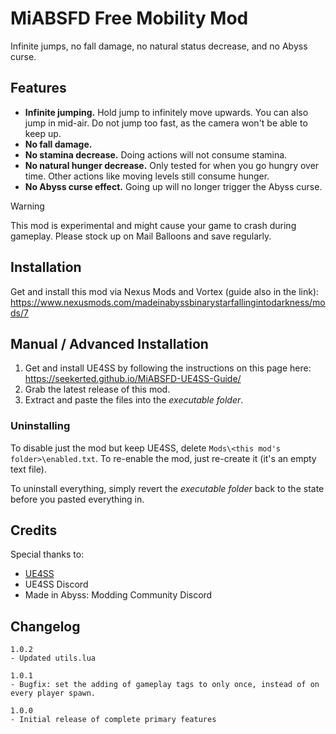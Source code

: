 # MiABSFD Free Mobility Mod

Infinite jumps, no fall damage, no natural status decrease, and no Abyss curse.

## Features

- **Infinite jumping.** Hold jump to infinitely move upwards. You can also jump in mid-air. Do not jump too fast, as the camera won't be able to keep up.
- **No fall damage.**
- **No stamina decrease.** Doing actions will not consume stamina.
- **No natural hunger decrease.** Only tested for when you go hungry over time. Other actions like moving levels still consume hunger.
- **No Abyss curse effect.** Going up will no longer trigger the Abyss curse.

> [!WARNING]
> This mod is experimental and might cause your game to crash during gameplay. Please stock up on Mail Balloons and save regularly.

## Installation

Get and install this mod via Nexus Mods and Vortex (guide also in the link): https://www.nexusmods.com/madeinabyssbinarystarfallingintodarkness/mods/7

## Manual / Advanced Installation

1. Get and install UE4SS by following the instructions on this page here: <https://seekerted.github.io/MiABSFD-UE4SS-Guide/>
1. Grab the latest release of this mod.
1. Extract and paste the files into the _executable folder_.

### Uninstalling

To disable just the mod but keep UE4SS, delete `Mods\<this mod's folder>\enabled.txt`. To re-enable the mod, just re-create it (it's an empty text file).

To uninstall everything, simply revert the _executable folder_ back to the state before you pasted everything in.

## Credits

Special thanks to:
- [UE4SS](https://github.com/UE4SS-RE/RE-UE4SS)
- UE4SS Discord
- Made in Abyss: Modding Community Discord

## Changelog

```text
1.0.2
- Updated utils.lua

1.0.1
- Bugfix: set the adding of gameplay tags to only once, instead of on every player spawn.

1.0.0
- Initial release of complete primary features
```